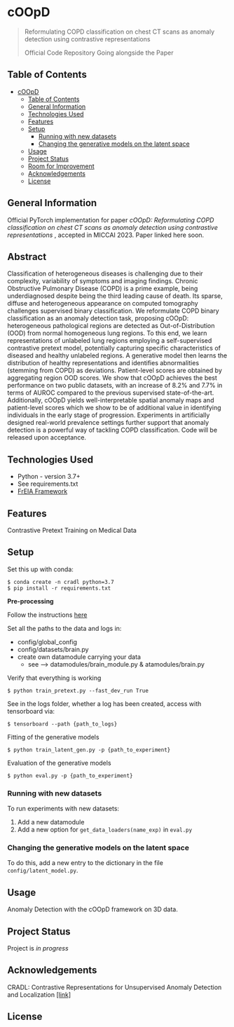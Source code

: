 # cOOpD

> Reformulating COPD classification on chest CT scans as anomaly detection using contrastive representations
>
> Official Code Repository Going alongside the Paper


## Table of Contents
- [cOOpD](#cradl)
  - [Table of Contents](#table-of-contents)
  - [General Information](#general-information)
  - [Technologies Used](#technologies-used)
  - [Features](#features)
  - [Setup](#setup)
    - [Running with new datasets](#running-with-new-datasets)
    - [Changing the generative models on the latent space](#changing-the-generative-models-on-the-latent-space)
  - [Usage](#usage)
  - [Project Status](#project-status)
  - [Room for Improvement](#room-for-improvement)
  - [Acknowledgements](#acknowledgements)
  - [License](#license)


## General Information
Official PyTorch implementation for paper _cOOpD: Reformulating COPD classification on chest CT scans as anomaly detection using contrastive representations_
, accepted in MICCAI 2023.
Paper linked here soon.

## Abstract
Classification of heterogeneous diseases is challenging due to their complexity, variability of symptoms and imaging findings. Chronic
Obstructive Pulmonary Disease (COPD) is a prime example, being underdiagnosed despite being the third leading cause of death. Its sparse,
diffuse and heterogeneous appearance on computed tomography challenges supervised binary classification. We reformulate COPD binary
classification as an anomaly detection task, proposing cOOpD: heterogeneous pathological regions are detected as Out-of-Distribution (OOD)
from normal homogeneous lung regions. To this end, we learn representations of unlabeled lung regions employing a self-supervised contrastive
pretext model, potentially capturing specific characteristics of diseased and healthy unlabeled regions. A generative model then learns the distribution of healthy representations and identifies abnormalities (stemming
from COPD) as deviations. Patient-level scores are obtained by aggregating region OOD scores. We show that cOOpD achieves the best performance on two public datasets, with an increase of 8.2% and 7.7% in
terms of AUROC compared to the previous supervised state-of-the-art.
Additionally, cOOpD yields well-interpretable spatial anomaly maps and
patient-level scores which we show to be of additional value in identifying
individuals in the early stage of progression. Experiments in artificially
designed real-world prevalence settings further support that anomaly detection is a powerful way of tackling COPD classification. Code will be
released upon acceptance.
## Technologies Used
- Python - version 3.7+
- See requirements.txt
- [FrEIA Framework](https://github.com/VLL-HD/FrEIA)


## Features
Contrastive Pretext Training on Medical Data 



## Setup
Set this up with conda:
```
$ conda create -n cradl python=3.7
$ pip install -r requirements.txt
```


**Pre-processing**

Follow the instructions [here]([README_preprocessing.md](pre-process%2FREADME_preprocessing.md))


Set all the paths to the data and logs in: 
- config/global_config
- config/datasets/brain.py
- create own datamodule carrying your data 
  - see --> datamodules/brain_module.py \& atamodules/brain.py

Verify that everything is working
```
$ python train_pretext.py --fast_dev_run True
```
See in the logs folder, whether a log has been created,
access with tensorboard via:
```
$ tensorboard --path {path_to_logs}
```

Fitting of the generative models
```
$ python train_latent_gen.py -p {path_to_experiment}
```

Evaluation of the generative models
```
$ python eval.py -p {path_to_experiment}
```

### Running with new datasets 
To run experiments with new datasets:
1.  Add a new datamodule
2.  Add a new option for `get_data_loaders(name_exp)` in `eval.py`

### Changing the generative models on the latent space
To do this, add a new entry to the dictionary in the file `config/latent_model.py`.

## Usage
Anomaly Detection with the cOOpD framework on 3D data.


## Project Status
Project is _in progress_


## Acknowledgements
CRADL: Contrastive Representations for Unsupervised Anomaly Detection and Localization [[link]](https://arxiv.org/abs/2301.02126) 

## License 
